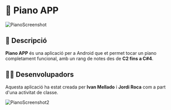 # 🎹 Piano APP              
![PianoScreenshot](https://github.com/user-attachments/assets/1b227a5e-8ec8-4d76-ad82-fe9858b63e29)

## 🎵 Descripció
**Piano APP** és una aplicació per a Android que et permet tocar un piano completament funcional, amb un rang de notes des de **C2 fins a C#4**.

## 👨‍💻 Desenvolupadors
Aquesta aplicació ha estat creada per **Ivan Mellado** i **Jordi Roca** com a part d'una activitat de classe.
 
  
  
  ![PianoScreenshot2](https://github.com/user-attachments/assets/f75dbc09-ef99-4ec0-a1ac-3ec02149a24a)

